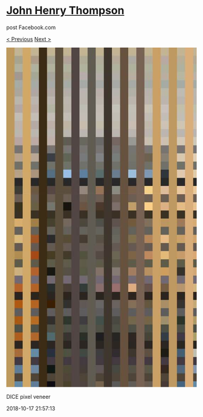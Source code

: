 # [John Henry Thompson](../README.md)
post Facebook.com

[< Previous](2018-10-17-1.md) [Next >](2018-10-17-3.md)

[![](../media/2018-10-17/Timeline-Photos-DICE-pixel-veneer.jpg)](../README.md)

DICE pixel veneer

2018-10-17 21:57:13